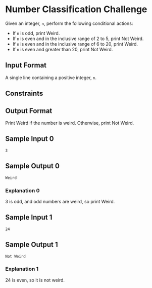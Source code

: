 # Number Classification Challenge

Given an integer, `n`, perform the following conditional actions:

- If `n` is odd, print Weird.
- If `n` is even and in the inclusive range of 2 to 5, print Not Weird.
- If `n` is even and in the inclusive range of 6 to 20, print Weird.
- If `n` is even and greater than 20, print Not Weird.

## Input Format

A single line containing a positive integer, `n`.

## Constraints

## Output Format

Print Weird if the number is weird. Otherwise, print Not Weird.

## Sample Input 0

```
3
```

## Sample Output 0

```
Weird
```

### Explanation 0

3 is odd, and odd numbers are weird, so print Weird.

## Sample Input 1

```
24
```

## Sample Output 1

```
Not Weird
```

### Explanation 1

24 is even, so it is not weird.